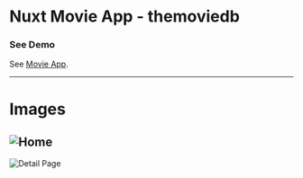 # Nuxt Movie App - themoviedb

### See Demo
See [Movie App](https://movie-nuxt.vercel.app/).
***
# Images
![Home](https://i.ibb.co/rQScZmy/Screen-Shot-2022-08-19-at-9-17-29-PM.png)
---
![Detail Page](https://i.ibb.co/7jCz3bq/Screen-Shot-2022-08-19-at-9-16-59-PM.png)
